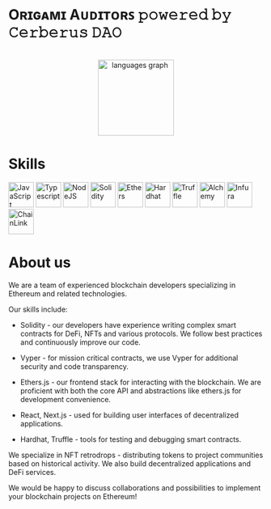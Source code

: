 # Oʀɪɢᴀᴍɪ Aᴜᴅɪᴛᴏʀꜱ 𝚙𝚘𝚠𝚎𝚛𝚎𝚍 𝚋𝚢 𝙲𝚎𝚛𝚋𝚎𝚛𝚞𝚜 𝙳𝙰𝙾
<br clear="both">

<div align="center">
<div align="center">
  <img src="https://github-readme-stats.vercel.app/api/top-langs?username=origamiethers&locale=en&hide_title=false&layout=compact&card_width=320&langs_count=5&theme=aura&hide_border=false&order=2" height="150" alt="languages graph"  />
</div>

###  
</div>

###
# Skills
   <a href="https://www.javascript.com" target="_blank" rel="noreferrer noopener"><img src="https://raw.githubusercontent.com/0xShapeShifter/readme-md/master/public/images/skills/core/javascript.svg" alt="JavaScript" width="50" height="50" /></a> <a href="https://www.typescriptlang.org" target="_blank" rel="noreferrer noopener"><img src="https://raw.githubusercontent.com/0xShapeShifter/readme-md/master/public/images/skills/core/typescript.svg" alt="Typescript" width="50" height="50" /></a>   <a href="https://nodejs.org" target="_blank" rel="noreferrer noopener"><img src="https://raw.githubusercontent.com/0xShapeShifter/readme-md/master/public/images/skills/backend/nodejs.svg" alt="NodeJS" width="50" height="50" /></a>  <a href="https://soliditylang.org" target="_blank" rel="noreferrer noopener"><img src="https://raw.githubusercontent.com/0xShapeShifter/readme-md/master/public/images/skills/web3/solidity.svg" alt="Solidity" width="50" height="50" /></a> <a href="https://docs.ethers.org/v4/index.html" target="_blank" rel="noreferrer noopener"><img src="https://raw.githubusercontent.com/0xShapeShifter/readme-md/master/public/images/skills/web3/ethers.svg" alt="Ethers" width="50" height="50" /></a> <a href="https://hardhat.org" target="_blank" rel="noreferrer noopener"><img src="https://raw.githubusercontent.com/0xShapeShifter/readme-md/master/public/images/skills/web3/hardhat.svg" alt="Hardhat" width="50" height="50" /></a> <a href="https://trufflesuite.com/" target="_blank" rel="noreferrer noopener"><img src="https://raw.githubusercontent.com/0xShapeShifter/readme-md/master/public/images/skills/web3/truffle.svg" alt="Truffle" width="50" height="50" /></a> <a href="https://www.alchemy.com" target="_blank" rel="noreferrer noopener"><img src="https://raw.githubusercontent.com/0xShapeShifter/readme-md/master/public/images/skills/web3/alchemy.svg" alt="Alchemy" width="50" height="50" /></a> <a href="https://www.infura.io" target="_blank" rel="noreferrer noopener"><img src="https://raw.githubusercontent.com/0xShapeShifter/readme-md/master/public/images/skills/web3/infura.svg" alt="Infura" width="50" height="50" /></a> <a href="https://chain.link" target="_blank" rel="noreferrer noopener"><img src="https://raw.githubusercontent.com/0xShapeShifter/readme-md/master/public/images/skills/web3/chainlink.svg" alt="ChainLink" width="50" height="50" /></a>   
# About us
We are a team of experienced blockchain developers specializing in Ethereum and related technologies.

Our skills include:

- Solidity - our developers have experience writing complex smart contracts for DeFi, NFTs and various protocols. We follow best practices and continuously improve our code.

- Vyper - for mission critical contracts, we use Vyper for additional security and code transparency.

- Ethers.js - our frontend stack for interacting with the blockchain. We are proficient with both the core API and abstractions like ethers.js for development convenience.

- React, Next.js - used for building user interfaces of decentralized applications.

- Hardhat, Truffle - tools for testing and debugging smart contracts.

We specialize in NFT retrodrops - distributing tokens to project communities based on historical activity. We also build decentralized applications and DeFi services.

We would be happy to discuss collaborations and possibilities to implement your blockchain projects on Ethereum!
